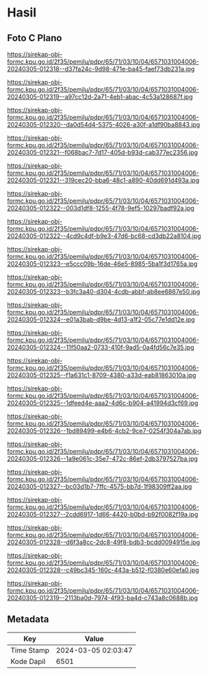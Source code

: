 # Hasil

## Foto C Plano

https://sirekap-obj-formc.kpu.go.id/2f35/pemilu/pdpr/65/71/03/10/04/6571031004006-20240305-012318--d37fa24c-9d98-471e-ba45-faef73db231a.jpg

https://sirekap-obj-formc.kpu.go.id/2f35/pemilu/pdpr/65/71/03/10/04/6571031004006-20240305-012319--a97cc12d-2a71-4eb1-abac-4c53a128687f.jpg

https://sirekap-obj-formc.kpu.go.id/2f35/pemilu/pdpr/65/71/03/10/04/6571031004006-20240305-012320--da0d54d4-5375-4026-a30f-a1df90ba8843.jpg

https://sirekap-obj-formc.kpu.go.id/2f35/pemilu/pdpr/65/71/03/10/04/6571031004006-20240305-012321--f068bac7-7d17-405d-b93d-cab377ec2356.jpg

https://sirekap-obj-formc.kpu.go.id/2f35/pemilu/pdpr/65/71/03/10/04/6571031004006-20240305-012321--319cec20-bba6-48c1-a890-40dd691d493a.jpg

https://sirekap-obj-formc.kpu.go.id/2f35/pemilu/pdpr/65/71/03/10/04/6571031004006-20240305-012322--003d1df8-1255-4f78-9ef5-10297badf92a.jpg

https://sirekap-obj-formc.kpu.go.id/2f35/pemilu/pdpr/65/71/03/10/04/6571031004006-20240305-012322--4cd9c4df-b9e3-47d6-bc68-cd3db22a8104.jpg

https://sirekap-obj-formc.kpu.go.id/2f35/pemilu/pdpr/65/71/03/10/04/6571031004006-20240305-012323--e5ccc09b-16de-46e5-8985-5ba1f3d1765a.jpg

https://sirekap-obj-formc.kpu.go.id/2f35/pemilu/pdpr/65/71/03/10/04/6571031004006-20240305-012323--b3fc3a40-d304-4cdb-abbf-ab8ee6867e50.jpg

https://sirekap-obj-formc.kpu.go.id/2f35/pemilu/pdpr/65/71/03/10/04/6571031004006-20240305-012324--e01a3bab-d9be-4d13-a1f2-05c77e1dd12e.jpg

https://sirekap-obj-formc.kpu.go.id/2f35/pemilu/pdpr/65/71/03/10/04/6571031004006-20240305-012324--11f50aa2-0733-410f-9ad5-0a4fd56c7e35.jpg

https://sirekap-obj-formc.kpu.go.id/2f35/pemilu/pdpr/65/71/03/10/04/6571031004006-20240305-012325--f1a631c1-8709-4380-a33d-eab81863010a.jpg

https://sirekap-obj-formc.kpu.go.id/2f35/pemilu/pdpr/65/71/03/10/04/6571031004006-20240305-012325--1dfeed4e-aaa2-4d6c-b904-a41994d3cf69.jpg

https://sirekap-obj-formc.kpu.go.id/2f35/pemilu/pdpr/65/71/03/10/04/6571031004006-20240305-012326--1bd89499-e4b6-4cb2-9ce7-0254f304a7ab.jpg

https://sirekap-obj-formc.kpu.go.id/2f35/pemilu/pdpr/65/71/03/10/04/6571031004006-20240305-012326--1a9e061c-35e7-472c-86ef-2db3797527ba.jpg

https://sirekap-obj-formc.kpu.go.id/2f35/pemilu/pdpr/65/71/03/10/04/6571031004006-20240305-012327--bc03d1b7-7ffc-4575-bb7d-1f98309ff2aa.jpg

https://sirekap-obj-formc.kpu.go.id/2f35/pemilu/pdpr/65/71/03/10/04/6571031004006-20240305-012327--2cdd6917-1d66-4420-b0bd-b92f0082f19a.jpg

https://sirekap-obj-formc.kpu.go.id/2f35/pemilu/pdpr/65/71/03/10/04/6571031004006-20240305-012328--d6f3a8cc-2dc8-49f8-bdb3-bcdd0094915e.jpg

https://sirekap-obj-formc.kpu.go.id/2f35/pemilu/pdpr/65/71/03/10/04/6571031004006-20240305-012328--c49bc345-160c-443a-b512-f0380e60efa0.jpg

https://sirekap-obj-formc.kpu.go.id/2f35/pemilu/pdpr/65/71/03/10/04/6571031004006-20240305-012319--2113ba0d-7974-4f93-ba4d-c743a8c0688b.jpg


## Metadata

| Key        | Value               |
| ---------- | ------------------- |
| Time Stamp | 2024-03-05 02:03:47 |
| Kode Dapil | 6501                |



